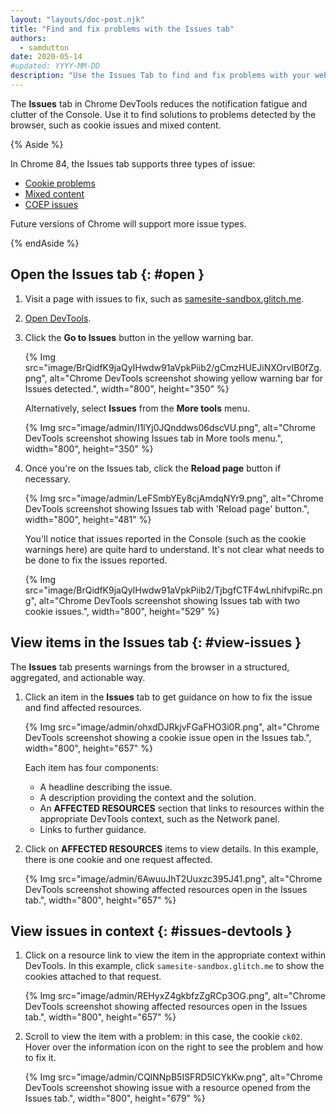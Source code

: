 ```yaml
---
layout: "layouts/doc-post.njk"
title: "Find and fix problems with the Issues tab"
authors:
  - samdutton
date: 2020-05-14
#updated: YYYY-MM-DD
description: "Use the Issues Tab to find and fix problems with your website."
---
```


The **Issues** tab in Chrome DevTools reduces the notification fatigue and clutter of the Console.
Use it to find solutions to problems detected by the browser, such as cookie issues and mixed
content.

{% Aside %}

In Chrome 84, the Issues tab supports three types of issue:

- [Cookie problems][1]
- [Mixed content][2]
- [COEP issues][3]

Future versions of Chrome will support more issue types.

{% endAside %}

## Open the Issues tab {: #open }

1.  Visit a page with issues to fix, such as [samesite-sandbox.glitch.me][4].
2.  [Open DevTools][5].
3.  Click the **Go to Issues** button in the yellow warning bar.

    {% Img src="image/BrQidfK9jaQyIHwdw91aVpkPiib2/gCmzHUEJiNXOrvIB0fZg.png", alt="Chrome DevTools screenshot showing yellow warning bar for Issues detected.", width="800", height="350" %}

    Alternatively, select **Issues** from the **More tools** menu.

    {% Img src="image/admin/I1lYj0JQnddws06dscVU.png", alt="Chrome DevTools screenshot showing Issues tab in More tools menu.", width="800", height="350" %}

4.  Once you're on the Issues tab, click the **Reload page** button if necessary.

    {% Img src="image/admin/LeFSmbYEy8cjAmdqNYr9.png", alt="Chrome DevTools screenshot showing Issues tab with 'Reload page' button.", width="800", height="481" %}

    You'll notice that issues reported in the Console (such as the cookie warnings here) are quite
    hard to understand. It's not clear what needs to be done to fix the issues reported.

    {% Img src="image/BrQidfK9jaQyIHwdw91aVpkPiib2/TjbgfCTF4wLnhifvpiRc.png", alt="Chrome DevTools screenshot showing Issues tab with two cookie issues.", width="800", height="529" %}

## View items in the Issues tab {: #view-issues }

The **Issues** tab presents warnings from the browser in a structured, aggregated, and actionable
way.

1.  Click an item in the **Issues** tab to get guidance on how to fix the issue and find affected
    resources.

    {% Img src="image/admin/ohxdDJRkjvFGaFHO3i0R.png", alt="Chrome DevTools screenshot showing a cookie issue open in the Issues tab.", width="800", height="657" %}

    Each item has four components:

    - A headline describing the issue.
    - A description providing the context and the solution.
    - An **AFFECTED RESOURCES** section that links to resources within the appropriate DevTools
      context, such as the Network panel.
    - Links to further guidance.

2.  Click on **AFFECTED RESOURCES** items to view details. In this example, there is one cookie and
    one request affected.

    {% Img src="image/admin/6AwuuJhT2Uuxzc395J41.png", alt="Chrome DevTools screenshot showing affected resources open in the Issues tab.", width="800", height="657" %}

## View issues in context {: #issues-devtools }

1.  Click on a resource link to view the item in the appropriate context within DevTools. In this
    example, click `samesite-sandbox.glitch.me` to show the cookies attached to that request.

    {% Img src="image/admin/REHyxZ4gkbfzZgRCp3OG.png", alt="Chrome DevTools screenshot showing affected resources open in the Issues tab.", width="800", height="657" %}

2.  Scroll to view the item with a problem: in this case, the cookie `ck02`. Hover over the
    information icon on the right to see the problem and how to fix it.

    {% Img src="image/admin/CQlNNpB5ISFRD5lCYkKw.png", alt="Chrome DevTools screenshot showing issue with a resource opened from the Issues tab.", width="800", height="679" %}

[1]: https://web.dev/samesite-cookies-explained
[2]: https://developers.google.com/web/fundamentals/security/prevent-mixed-content/what-is-mixed-content
[3]: https://web.dev/coop-coep/
[4]: https://samesite-sandbox.glitch.me/
[5]: /docs/devtools/open

